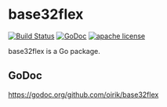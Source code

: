 # base32flex

[![Build Status](https://travis-ci.org/oirik/base32flex.svg?branch=master)](https://travis-ci.org/oirik/base32flex)
[![GoDoc](https://godoc.org/github.com/oirik/base32flex?status.svg)](https://godoc.org/github.com/oirik/base32flex)
[![apache license](https://img.shields.io/badge/license-Apache-blue.svg)](LICENSE)

base32flex is a Go package.

## GoDoc

https://godoc.org/github.com/oirik/base32flex
